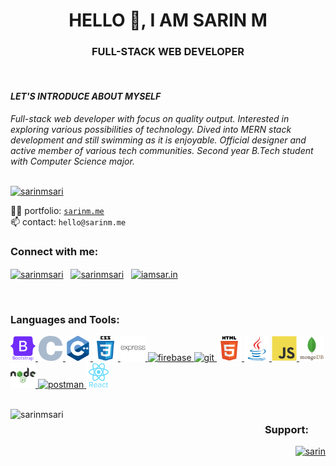 <h1 align="center">HELLO 👋, I AM SARIN M</h1>
<h3 align="center">FULL-STACK WEB DEVELOPER</h3>
<br>

<h4 align="left"><i>LET'S INTRODUCE ABOUT MYSELF</i></h4>
<i align="left" width="50">
Full-stack web developer with focus on quality output. Interested in exploring various possibilities of technology. Dived into MERN stack development and still swimming as it is enjoyable. Official designer and active member of various tech communities. Second year B.Tech student with Computer Science major.
</i>

<br>
<br>
<p align="left"> <a href="https://twitter.com/sarinmsari" target="blank"><img src="https://img.shields.io/twitter/follow/sarinmsari?logo=twitter&style=for-the-badge" alt="sarinmsari" /></a> </p>

 👨‍💻 portfolio:  [` sarinm.me `](https://sarinm.me)<br>
 📫 contact:  `hello@sarinm.me`
 

<h3 align="left">Connect with me:</h3>

<p align="left">
<a href="https://linkedin.com/in/sarinmsari" target="blank"><img align="center" src="https://cdn2.iconfinder.com/data/icons/social-icons-grey/512/LINKEDIN-512.png" alt="sarinmsari" height="21" width="21" /></a>&nbsp;&nbsp;
<a href="https://twitter.com/sarinmsari" target="blank"><img align="center" src="https://cdn2.iconfinder.com/data/icons/social-icons-grey/512/TWITTER-512.png" alt="sarinmsari" height="21" width="21" /></a>&nbsp;&nbsp;
<a href="https://instagram.com/iamsar.in" target="blank"><img align="center" src="https://cdn2.iconfinder.com/data/icons/social-icons-grey/512/INSTAGRAM-512.png" alt="iamsar.in" height="21" width="21" /></a>
</p>
<br>
<h3 align="left">Languages and Tools:</h3>
<p align="left" > <a href="https://getbootstrap.com" target="_blank"> <img src="https://raw.githubusercontent.com/devicons/devicon/master/icons/bootstrap/bootstrap-plain-wordmark.svg" alt="bootstrap" width="40" height="40"/> </a> <a href="https://www.cprogramming.com/" target="_blank"> <img src="https://raw.githubusercontent.com/devicons/devicon/master/icons/c/c-original.svg" alt="c" width="40" height="40"/> </a> <a href="https://www.w3schools.com/cpp/" target="_blank"> <img src="https://raw.githubusercontent.com/devicons/devicon/master/icons/cplusplus/cplusplus-original.svg" alt="cplusplus" width="40" height="40"/> </a> <a href="https://www.w3schools.com/css/" target="_blank"> <img src="https://raw.githubusercontent.com/devicons/devicon/master/icons/css3/css3-original-wordmark.svg" alt="css3" width="40" height="40"/> </a> <a href="https://expressjs.com" target="_blank"> <img src="https://raw.githubusercontent.com/devicons/devicon/master/icons/express/express-original-wordmark.svg" alt="express" width="40" height="40"/> </a> <a href="https://firebase.google.com/" target="_blank"> <img src="https://www.vectorlogo.zone/logos/firebase/firebase-icon.svg" alt="firebase" width="40" height="40"/> </a> <a href="https://git-scm.com/" target="_blank"> <img src="https://www.vectorlogo.zone/logos/git-scm/git-scm-icon.svg" alt="git" width="40" height="40"/> </a> <a href="https://www.w3.org/html/" target="_blank"> <img src="https://raw.githubusercontent.com/devicons/devicon/master/icons/html5/html5-original-wordmark.svg" alt="html5" width="40" height="40"/> </a> <a href="https://www.java.com" target="_blank"> <img src="https://raw.githubusercontent.com/devicons/devicon/master/icons/java/java-original.svg" alt="java" width="40" height="40"/> </a> <a href="https://developer.mozilla.org/en-US/docs/Web/JavaScript" target="_blank"> <img src="https://raw.githubusercontent.com/devicons/devicon/master/icons/javascript/javascript-original.svg" alt="javascript" width="40" height="40"/> </a> <a href="https://www.mongodb.com/" target="_blank"> <img src="https://raw.githubusercontent.com/devicons/devicon/master/icons/mongodb/mongodb-original-wordmark.svg" alt="mongodb" width="40" height="40"/> </a> <a href="https://nodejs.org" target="_blank"> <img src="https://raw.githubusercontent.com/devicons/devicon/master/icons/nodejs/nodejs-original-wordmark.svg" alt="nodejs" width="40" height="40"/> </a> <a href="https://postman.com" target="_blank"> <img src="https://www.vectorlogo.zone/logos/getpostman/getpostman-icon.svg" alt="postman" width="40" height="40"/> </a> <a href="https://reactjs.org/" target="_blank"> <img src="https://raw.githubusercontent.com/devicons/devicon/master/icons/react/react-original-wordmark.svg" alt="react" width="40" height="40"/> </a> </p>

<br>

<div><img align="left" src="https://github-readme-stats.vercel.app/api/top-langs?username=sarinmsari&show_icons=true&locale=en&layout=compact" alt="sarinmsari" /></div>

<div>
 <h3 align="right">Support:&nbsp; &nbsp; &nbsp; &nbsp;</h3>
<p align="right"><a href="https://www.buymeacoffee.com/sarin"> <img align="" src="https://cdn.buymeacoffee.com/buttons/v2/default-yellow.png" height="50" width="210" alt="sarin" /></a></p>
 </div>
